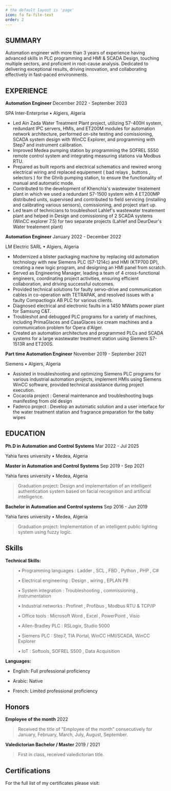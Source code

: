 ```yaml
---
# the default layout is 'page'
icon: fa fa-file-text
order: 2
---
```


## SUMMARY

Automation engineer with more than 3 years of experience having advanced skills in PLC programming and HMI & SCADA Design, touching multiple sectors, and proficient in root-cause analysis. Dedicated to delivering exceptional results, driving innovation, and collaborating effectively in fast-paced environments.

## EXPERIENCE

**Automation Engineer** December 2022 - September 2023

SPA Inter-Enterprise • Algiers, Algeria

*	Led Ain Zada Water Treatment Plant project, utilizing S7-400H system, redundant IPC servers, HMIs, and ET200M modules for automation network architecture, performed on-site testing and comissioning, SCADA system design with WinCC Explorer, and programming with Step7 and instrument calibration.
*	Improved Medea pumping station by programming the SOFREL S550 remote control system and integrating measuring stations via Modbus RTU.
*	Prepared as built reports and electrical schematics and rewired wrong electrical wiring and replaced equipement ( bad relays , buttons , selectors ) for the Ghrib pumping station, to ensure the functionality of manual and automatic mode.
*	Contributed to the development of Khenchla's wastewater treatement plant in which we used a redundant S7-1500 system with 4 ET200MP distributed units, supervised and contributed to field servicing (installing and calibrating various sensors), comissioning, and project start up.
*	Led team of technicians to troubleshoot Lahlef's wastewater treatement plant and helped in Design and comissioning of 2 SCADA systems (WinCC explorer 7.5) for two separate projects (Lahlef and DeurDeur's Water treatement plant)  

**Automation Engineer** January 2022 - December 2022

LM Electric SARL • Algiers, Algeria

* Modernized a blister packaging machine by replacing old automation technology with new Siemens PLC (S7-1214c) and HMI (KTP700 DP), creating a new logic program, and designing an HMI panel from scratch.
*	Served as Engineering Manager, leading a team of 4 cross-functional engineers, coordinating project activities, ensuring efficient collaboration, and driving successful outcomes.
*	Provided technical solutions for faulty servo-drive and communication cables in co-operation with TETRAPAK, and resolved issues with a faulty Compactlogix AB PLC for various clients.
*	Diagnosed electrical and electronic faults in a 1450 MWatts power plant for Samsung C&T.
*	Troubleshot and debugged PLC programs for a variety of machines, including PrimaGlaces and CasaGlaces ice cream machines and a communication problem for Opera d'Alger.
*	Created an automation architecture and programmed PLCs and SCADA systems for a large wastewater treatment station using Siemens S7-1513R and ET200S.


**Part time Automation Engineer** November 2019 - September 2021

Siemens • Algiers, Algeria

*	Assisted in troubleshooting and optimizing Siemens PLC programs for various industrial automation projects, implement HMIs using Siemens WinCC software, provided technical assistance during project execution.
*	Cocacola project : General maintenance and troubleshooting bugs manifesting from old design
*	Faderco project : Develop an automatic solution and a user interface for the water treatment station and fragrance preparation for the baby wipes

## EDUCATION

**Ph.D in Automation and Control Systems** Mar 2022 - Jul 2025

Yahia fares university • Medea, Algeria

**Master in Automation and Control Systems** Sep 2019 - Sep 2021

Yahia fares university • Medea, Algeria

> Graduation project: Design and implementation of an intelligent
> authentication system based on facial recognition and artificial
> intelligence.

**Bachelor in Automation and Control systems** Sep 2016 - Jun 2019

Yahia fares university • Medea, Algeria

> Graduation project: Implementation of an intelligent public lighting
> system using fuzzy logic.

## Skills

**Technical Skills:**

> • Programming languages : Ladder , SCL , FBD , Python , PHP , C#
>
> • Electrical engineering : Design , wiring , EPLAN P8
>
> • System integration : Troubleshooting , commissioning , instrumentation
>
> • Industrial networks : Profinet , Profibus , Modbus RTU & TCP/IP
>
> • Office tools : Microsoft Word , Excel , PowerPoint , Visio
>
> • Allen-Bradley PLC : RSLogix, Studio 5000
>
> • Siemens PLC : Step7, TIA Portal, WinCC HMI/SCADA, WinCC Explorer
>
> • IoT : Softools, SOFREL S500 , Data Acquisition

**Languages:**

-   English: Full professional proficiency

-   Arabic: Native

-   French: Limited professional proficiency

## Honors

**Employee of the month** 2022

> Received the title of \"Employee of the month\" consecutively for
> January, February, March, July, August, September.

**Valedictorian Bachelor / Master** 2019 / 2021

> First in class, received valedictorian title.

## Certifications
For the full list of my certificates please visit:


